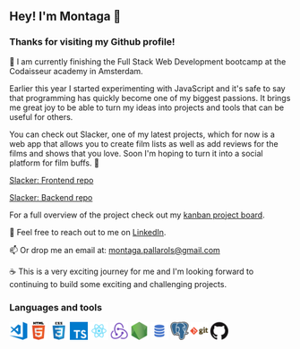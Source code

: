 ## Hey! I'm Montaga 👋



### Thanks for visiting my Github profile! ###

🚀 I am currently finishing the Full Stack Web Development bootcamp at the Codaisseur academy in Amsterdam. 

Earlier this year I started experimenting with JavaScript and it's safe to say that programming has quickly become one of my biggest passions. It brings me great joy to be able to turn my ideas into projects and tools that can be useful for others. 

You can check out Slacker, one of my latest projects, which for now is a web app that allows you to create film lists as well as add reviews for the films and shows that you love. Soon I'm hoping to turn it into a social platform for film buffs. 🎥

[Slacker: Frontend repo](https://github.com/montipallarols/slacker-client)

[Slacker: Backend repo](https://github.com/montipallarols/slacker-server)

For a full overview of the project check out my [kanban project board](https://github.com/users/montipallarols/projects/1).


💬 Feel free to reach out to me on [LinkedIn](https://www.linkedin.com/in/montaga-pallarols/).

📫 Or drop me an email at: montaga.pallarols@gmail.com

☕️ This is a very exciting journey for me and I'm looking forward to continuing to build some exciting and challenging projects. 

### Languages and tools ###

<img height="32" width="32" src="https://raw.githubusercontent.com/github/explore/80688e429a7d4ef2fca1e82350fe8e3517d3494d/topics/visual-studio-code/visual-studio-code.png" /> <img height="32" width="32" src="https://raw.githubusercontent.com/github/explore/80688e429a7d4ef2fca1e82350fe8e3517d3494d/topics/html/html.png" /> <img height="32" width="32" src="https://raw.githubusercontent.com/github/explore/80688e429a7d4ef2fca1e82350fe8e3517d3494d/topics/css/css.png" /> <img height="32" width="32" src="https://raw.githubusercontent.com/github/explore/80688e429a7d4ef2fca1e82350fe8e3517d3494d/topics/typescript/typescript.png" /> <img height="32" width="32" src="https://raw.githubusercontent.com/github/explore/80688e429a7d4ef2fca1e82350fe8e3517d3494d/topics/react/react.png" /> <img height="32" width="32" src="https://raw.githubusercontent.com/github/explore/80688e429a7d4ef2fca1e82350fe8e3517d3494d/topics/redux/redux.png" /> <img height="32" width="32" src="https://raw.githubusercontent.com/github/explore/80688e429a7d4ef2fca1e82350fe8e3517d3494d/topics/nodejs/nodejs.png" /> <img height="32" width="32" src="https://raw.githubusercontent.com/github/explore/80688e429a7d4ef2fca1e82350fe8e3517d3494d/topics/sql/sql.png" /> <img height="32" width="32" src="https://raw.githubusercontent.com/github/explore/80688e429a7d4ef2fca1e82350fe8e3517d3494d/topics/postgresql/postgresql.png" /> <img height="32" width="32" src="https://raw.githubusercontent.com/github/explore/80688e429a7d4ef2fca1e82350fe8e3517d3494d/topics/git/git.png" /> <img height="32" width="32" src="https://raw.githubusercontent.com/github/explore/78df643247d429f6cc873026c0622819ad797942/topics/github/github.png" />









